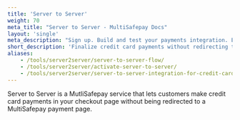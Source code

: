 ```yaml
---
title: 'Server to Server'
weight: 70
meta_title: "Server to Server - MultiSafepay Docs"
layout: 'single'
meta_description: "Sign up. Build and test your payments integration. Explore our products and services. Use our API Reference, SDKs, and wrappers. Get support."
short_description: 'Finalize credit card payments without redirecting to a MultiSafepay payment page'
aliases:
    - /tools/server2server/server-to-server-flow/
    - /tools/server2server/activate-server-to-server/
    - /tools/server2server/server-to-server-integration-for-credit-cards-what-is-it/
---
```


Server to Server is a MutliSafepay service that lets customers make credit card payments in your checkout page without being redirected to a MultiSafepay payment page.
